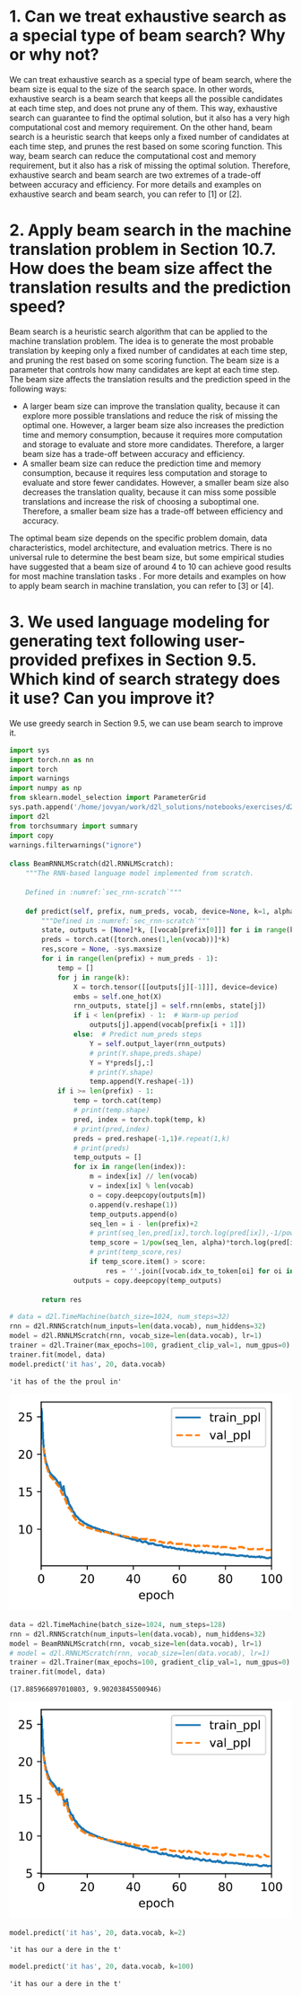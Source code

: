 # 1. Can we treat exhaustive search as a special type of beam search? Why or why not?

We can treat exhaustive search as a special type of beam search, where the beam size is equal to the size of the search space. In other words, exhaustive search is a beam search that keeps all the possible candidates at each time step, and does not prune any of them. This way, exhaustive search can guarantee to find the optimal solution, but it also has a very high computational cost and memory requirement. On the other hand, beam search is a heuristic search that keeps only a fixed number of candidates at each time step, and prunes the rest based on some scoring function. This way, beam search can reduce the computational cost and memory requirement, but it also has a risk of missing the optimal solution. Therefore, exhaustive search and beam search are two extremes of a trade-off between accuracy and efficiency. For more details and examples on exhaustive search and beam search, you can refer to [1] or [2].

# 2. Apply beam search in the machine translation problem in Section 10.7. How does the beam size affect the translation results and the prediction speed?

Beam search is a heuristic search algorithm that can be applied to the machine translation problem. The idea is to generate the most probable translation by keeping only a fixed number of candidates at each time step, and pruning the rest based on some scoring function. The beam size is a parameter that controls how many candidates are kept at each time step. The beam size affects the translation results and the prediction speed in the following ways:

- A larger beam size can improve the translation quality, because it can explore more possible translations and reduce the risk of missing the optimal one. However, a larger beam size also increases the prediction time and memory consumption, because it requires more computation and storage to evaluate and store more candidates. Therefore, a larger beam size has a trade-off between accuracy and efficiency.
- A smaller beam size can reduce the prediction time and memory consumption, because it requires less computation and storage to evaluate and store fewer candidates. However, a smaller beam size also decreases the translation quality, because it can miss some possible translations and increase the risk of choosing a suboptimal one. Therefore, a smaller beam size has a trade-off between efficiency and accuracy.

The optimal beam size depends on the specific problem domain, data characteristics, model architecture, and evaluation metrics. There is no universal rule to determine the best beam size, but some empirical studies have suggested that a beam size of around 4 to 10 can achieve good results for most machine translation tasks . For more details and examples on how to apply beam search in machine translation, you can refer to [3] or [4].

# 3. We used language modeling for generating text following user-provided prefixes in Section 9.5. Which kind of search strategy does it use? Can you improve it?

We use greedy search in Section 9.5, we can use beam search to improve it.


```python
import sys
import torch.nn as nn
import torch
import warnings
import numpy as np
from sklearn.model_selection import ParameterGrid
sys.path.append('/home/jovyan/work/d2l_solutions/notebooks/exercises/d2l_utils/')
import d2l
from torchsummary import summary
import copy
warnings.filterwarnings("ignore")

class BeamRNNLMScratch(d2l.RNNLMScratch):
    """The RNN-based language model implemented from scratch.

    Defined in :numref:`sec_rnn-scratch`"""

    def predict(self, prefix, num_preds, vocab, device=None, k=1, alpha=0.75):
        """Defined in :numref:`sec_rnn-scratch`"""
        state, outputs = [None]*k, [[vocab[prefix[0]]] for i in range(k)]
        preds = torch.cat([torch.ones(1,len(vocab))]*k)
        res,score = None, -sys.maxsize
        for i in range(len(prefix) + num_preds - 1):
            temp = []
            for j in range(k):
                X = torch.tensor([[outputs[j][-1]]], device=device)
                embs = self.one_hot(X)
                rnn_outputs, state[j] = self.rnn(embs, state[j])
                if i < len(prefix) - 1:  # Warm-up period
                    outputs[j].append(vocab[prefix[i + 1]])
                else:  # Predict num_preds steps
                    Y = self.output_layer(rnn_outputs)
                    # print(Y.shape,preds.shape)
                    Y = Y*preds[j,:]
                    # print(Y.shape)
                    temp.append(Y.reshape(-1))
            if i >= len(prefix) - 1:
                temp = torch.cat(temp)
                # print(temp.shape)
                pred, index = torch.topk(temp, k)
                # print(pred,index)
                preds = pred.reshape(-1,1)#.repeat(1,k)
                # print(preds)
                temp_outputs = []
                for ix in range(len(index)):
                    m = index[ix] // len(vocab)
                    v = index[ix] % len(vocab)
                    o = copy.deepcopy(outputs[m])
                    o.append(v.reshape(1))
                    temp_outputs.append(o)
                    seq_len = i - len(prefix)+2
                    # print(seq_len,pred[ix],torch.log(pred[ix]),-1/pow(seq_len, alpha))
                    temp_score = 1/pow(seq_len, alpha)*torch.log(pred[ix])
                    # print(temp_score,res)
                    if temp_score.item() > score:
                        res = ''.join([vocab.idx_to_token[oi] for oi in o])
                outputs = copy.deepcopy(temp_outputs)
                
        return res
```


```python
# data = d2l.TimeMachine(batch_size=1024, num_steps=32)
rnn = d2l.RNNScratch(num_inputs=len(data.vocab), num_hiddens=32)
model = d2l.RNNLMScratch(rnn, vocab_size=len(data.vocab), lr=1)
trainer = d2l.Trainer(max_epochs=100, gradient_clip_val=1, num_gpus=0)
trainer.fit(model, data)
model.predict('it has', 20, data.vocab)
```




    'it has of the the proul in'




    
![svg](10_8_5_Exercises_files/10_8_5_Exercises_7_1.svg)
    



```python
data = d2l.TimeMachine(batch_size=1024, num_steps=128)
rnn = d2l.RNNScratch(num_inputs=len(data.vocab), num_hiddens=32)
model = BeamRNNLMScratch(rnn, vocab_size=len(data.vocab), lr=1)
# model = d2l.RNNLMScratch(rnn, vocab_size=len(data.vocab), lr=1)
trainer = d2l.Trainer(max_epochs=100, gradient_clip_val=1, num_gpus=0)
trainer.fit(model, data)
```




    (17.885966897010803, 9.90203845500946)




    
![svg](10_8_5_Exercises_files/10_8_5_Exercises_8_1.svg)
    



```python
model.predict('it has', 20, data.vocab, k=2)
```




    'it has our a dere in the t'




```python
model.predict('it has', 20, data.vocab, k=100)
```




    'it has our a dere in the t'


